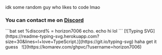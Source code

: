 idk some random guy who likes to code
lmao
<h3 align="left">
  You can contact me on <a href='discord.com/users/1331688031593173094'>Discord</a> 
</h3>
```bat
set %discord% = horizon7006
echo.
echo hi lol
```
[![Typing SVG](https://readme-typing-svg.herokuapp.com?size=30&lines=I+love+TypeScript.)](https://git.io/typing-svg)
haha get it guess
&zwnj; 
&zwnj; 
![](https://komarev.com/ghpvc/?username=horizon7006)
